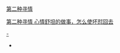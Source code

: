 
[第二种寻情](https://github.com/7900ms/000nottheater_deserted_systemlibrary/blob/master/supplementary/term-和与战-(安世不需)破坏氛围(或打起来).md)

[第二种寻情 心情舒坦的做事，怎么使坏怼回去](https://github.com/7900ms/000nottheater_deserted_forfindingmore/blob/master/self-doittrulySTAR/README.md)

[-](https://twitter.com/Judgment/status/856159644821147649)

-
